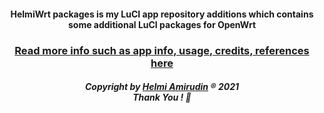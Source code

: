 <h4 align="center">HelmiWrt packages is my LuCI app repository additions which contains some additional LuCI packages for OpenWrt</h4>
<h3 align="center"><a href="https://www.helmiau.com/blog/helmiwrt-packages">Read more info such as app info, usage, credits, references here</a></h3>

<h5 align="center">Copyright by <a href="http://www.helmiau.com">Helmi Amirudin</a> ® 2021 <br> Thank You ! 🤝</h5>
